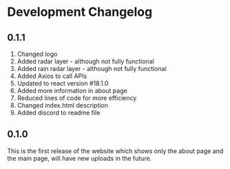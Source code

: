 # Development Changelog

## 0.1.1

1. Changed logo
1. Added radar layer - although not fully functional
1. Added rain radar layer - although not fully functional
1. Added Axios to call APIs
1. Updated to react version #18.1.0
1. Added more information in about page
1. Reduced lines of code for more efficiency
1. Changed index.html description
1. Added discord to readme file

## 0.1.0

This is the first release of the website which shows only the about page and the main page, will have new uploads in the future.